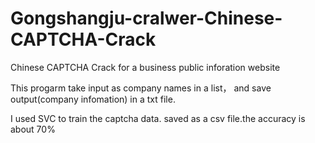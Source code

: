 # Gongshangju-cralwer-Chinese-CAPTCHA-Crack
Chinese CAPTCHA Crack for a business public inforation website 

This progarm take input as company names in a list， and save output(company infomation) in a txt file.

I used SVC to train the captcha data. saved as a csv file.the accuracy is about 70%

